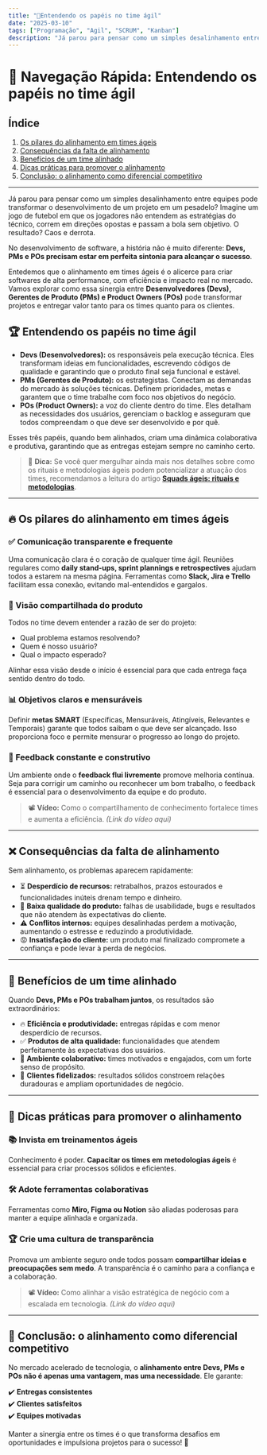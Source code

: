 ```yaml
---
title: "📄Entendendo os papéis no time ágil"
date: "2025-03-10"
tags: ["Programação", "Agil", "SCRUM", "Kanban"]
description: "Já parou para pensar como um simples desalinhamento entre equipes pode transformar o desenvolvimento de um projeto em um pesadelo?"
---
```


# 🚀 Navegação Rápida: Entendendo os papéis no time ágil

## Índice
1. [Os pilares do alinhamento em times ágeis](#os-pilares-do-alinhamento-em-times-ágeis)
2. [Consequências da falta de alinhamento](#consequências-da-falta-de-alinhamento)
3. [Benefícios de um time alinhado](#benefícios-de-um-time-alinhado)
4. [Dicas práticas para promover o alinhamento](#dicas-práticas-para-promover-o-alinhamento)
5. [Conclusão: o alinhamento como diferencial competitivo](#conclusão-o-alinhamento-como-diferencial-competitivo)

---

Já parou para pensar como um simples desalinhamento entre equipes pode transformar o desenvolvimento de um projeto em um pesadelo? Imagine um jogo de futebol em que os jogadores não entendem as estratégias do técnico, correm em direções opostas e passam a bola sem objetivo. O resultado? Caos e derrota. 

No desenvolvimento de software, a história não é muito diferente: **Devs, PMs e POs precisam estar em perfeita sintonia para alcançar o sucesso**.

Entedemos que o alinhamento em times ágeis é o alicerce para criar softwares de alta performance, com eficiência e impacto real no mercado. Vamos explorar como essa sinergia entre **Desenvolvedores (Devs), Gerentes de Produto (PMs) e Product Owners (POs)** pode transformar projetos e entregar valor tanto para os times quanto para os clientes.

## 🏆 Entendendo os papéis no time ágil

- **Devs (Desenvolvedores):** os responsáveis pela execução técnica. Eles transformam ideias em funcionalidades, escrevendo códigos de qualidade e garantindo que o produto final seja funcional e estável.
- **PMs (Gerentes de Produto):** os estrategistas. Conectam as demandas do mercado às soluções técnicas. Definem prioridades, metas e garantem que o time trabalhe com foco nos objetivos do negócio.
- **POs (Product Owners):** a voz do cliente dentro do time. Eles detalham as necessidades dos usuários, gerenciam o backlog e asseguram que todos compreendam o que deve ser desenvolvido e por quê.

Esses três papéis, quando bem alinhados, criam uma dinâmica colaborativa e produtiva, garantindo que as entregas estejam sempre no caminho certo.

> 📄 **Dica:** Se você quer mergulhar ainda mais nos detalhes sobre como os rituais e metodologias ágeis podem potencializar a atuação dos times, recomendamos a leitura do artigo **[Squads ágeis: rituais e metodologias](#)**.

---

## 🔥 Os pilares do alinhamento em times ágeis

### ✅ Comunicação transparente e frequente
Uma comunicação clara é o coração de qualquer time ágil. Reuniões regulares como **daily stand-ups, sprint plannings e retrospectives** ajudam todos a estarem na mesma página. Ferramentas como **Slack, Jira e Trello** facilitam essa conexão, evitando mal-entendidos e gargalos.

### 🎯 Visão compartilhada do produto
Todos no time devem entender a razão de ser do projeto:
- Qual problema estamos resolvendo?
- Quem é nosso usuário?
- Qual o impacto esperado?

Alinhar essa visão desde o início é essencial para que cada entrega faça sentido dentro do todo.

### 📊 Objetivos claros e mensuráveis
Definir **metas SMART** (Específicas, Mensuráveis, Atingíveis, Relevantes e Temporais) garante que todos saibam o que deve ser alcançado. Isso proporciona foco e permite mensurar o progresso ao longo do projeto.

### 💬 Feedback constante e construtivo
Um ambiente onde o **feedback flui livremente** promove melhoria contínua. Seja para corrigir um caminho ou reconhecer um bom trabalho, o feedback é essencial para o desenvolvimento da equipe e do produto.

> 📽️ **Vídeo:** Como o compartilhamento de conhecimento fortalece times e aumenta a eficiência. *(Link do vídeo aqui)*

---

## ❌ Consequências da falta de alinhamento

Sem alinhamento, os problemas aparecem rapidamente:

- ⏳ **Desperdício de recursos:** retrabalhos, prazos estourados e funcionalidades inúteis drenam tempo e dinheiro.
- 🐞 **Baixa qualidade do produto:** falhas de usabilidade, bugs e resultados que não atendem às expectativas do cliente.
- ⚠️ **Conflitos internos:** equipes desalinhadas perdem a motivação, aumentando o estresse e reduzindo a produtividade.
- 😡 **Insatisfação do cliente:** um produto mal finalizado compromete a confiança e pode levar à perda de negócios.

---

## 🚀 Benefícios de um time alinhado

Quando **Devs, PMs e POs trabalham juntos**, os resultados são extraordinários:

- 🔥 **Eficiência e produtividade:** entregas rápidas e com menor desperdício de recursos.
- ✅ **Produtos de alta qualidade:** funcionalidades que atendem perfeitamente às expectativas dos usuários.
- 🤝 **Ambiente colaborativo:** times motivados e engajados, com um forte senso de propósito.
- 💼 **Clientes fidelizados:** resultados sólidos constroem relações duradouras e ampliam oportunidades de negócio.

---

## 🎯 Dicas práticas para promover o alinhamento

### 📚 Invista em treinamentos ágeis
Conhecimento é poder. **Capacitar os times em metodologias ágeis** é essencial para criar processos sólidos e eficientes.

### 🛠️ Adote ferramentas colaborativas
Ferramentas como **Miro, Figma ou Notion** são aliadas poderosas para manter a equipe alinhada e organizada.

### 🏆 Crie uma cultura de transparência
Promova um ambiente seguro onde todos possam **compartilhar ideias e preocupações sem medo**. A transparência é o caminho para a confiança e a colaboração.

> 📽️ **Vídeo:** Como alinhar a visão estratégica de negócio com a escalada em tecnologia. *(Link do vídeo aqui)*

---

## 🏁 Conclusão: o alinhamento como diferencial competitivo

No mercado acelerado de tecnologia, o **alinhamento entre Devs, PMs e POs não é apenas uma vantagem, mas uma necessidade**. Ele garante:

✔️ **Entregas consistentes**  
✔️ **Clientes satisfeitos**  
✔️ **Equipes motivadas**  

Manter a sinergia entre os times é o que transforma desafios em oportunidades e impulsiona projetos para o sucesso! 🚀